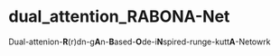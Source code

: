 # dual_attention_RABONA-Net
Dual-attenion-**R**(r)dn-g**A**n-**B**ased-**O**de-i**N**spired-runge-kutt**A**-Netowrk
